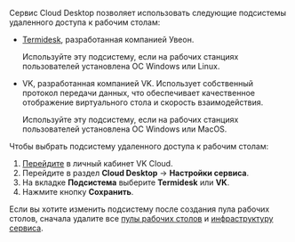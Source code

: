 Сервис Cloud Desktop позволяет использовать следующие подсистемы удаленного доступа к рабочим столам:

- [Termidesk](https://termidesk.ru/products), разработанная компанией Увеон.

    Используйте эту подсистему, если на рабочих станциях пользователей установлена ОС Windows или Linux.
  
- VK, разработанная компанией VK. Использует собственный протокол передачи данных, что обеспечивает качественное отображение виртуального стола и скорость взаимодействия.

    Используйте эту подсистему, если на рабочих станциях пользователей установлена ОС Windows или MacOS.

Чтобы выбрать подсистему удаленного доступа к рабочим столам:

1. [Перейдите](https://msk.cloud.vk.com/app) в личный кабинет VK Cloud.
1. Перейдите в раздел **Cloud Desktop** → **Настройки сервиса**.
1. На вкладке **Подсистема** выберите **Termidesk** или **VK**.
1. Нажмите кнопку **Сохранить**.

<warn>

Если вы хотите изменить подсистему после создания пула рабочих столов, сначала удалите все [пулы рабочих столов](../../desktops-pool/manage#delete_pool) и [инфраструктуру сервиса](../../delete-vdi).

</warn>
